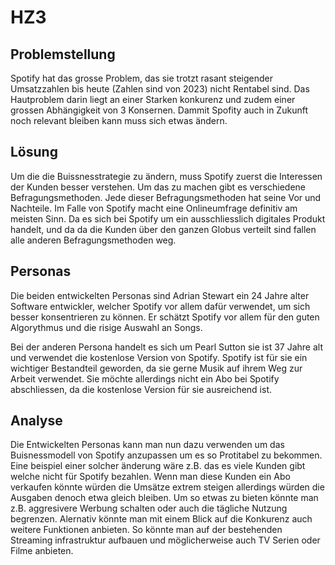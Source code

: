 # HZ3

## Problemstellung

Spotify hat das grosse Problem, das sie trotzt rasant steigender Umsatzzahlen bis heute (Zahlen sind von 2023) nicht Rentabel sind. Das Hautproblem darin liegt an einer Starken konkurenz und zudem einer grossen Abhängigkeit von 3 Konsernen. Dammit Spofity auch in Zukunft noch relevant bleiben kann muss sich etwas ändern.

## Lösung

Um die die Buissnesstrategie zu ändern, muss Spotify zuerst die Interessen der Kunden besser verstehen. Um das zu machen gibt es verschiedene Befragungsmethoden. Jede dieser Befragungsmethoden hat seine Vor und Nachteile. Im Falle von Spotify macht eine Onlineumfrage definitiv am meisten Sinn. Da es sich bei Spotify um ein ausschliesslich digitales Produkt handelt, und da da die Kunden über den ganzen Globus verteilt sind fallen alle anderen Befragungsmethoden weg.

## Personas

Die beiden entwickelten Personas sind Adrian Stewart ein 24 Jahre alter Software entwickler, welcher Spotify vor allem dafür verwendet, um sich besser konsentrieren zu können. Er schätzt Spotify vor allem für den guten Algorythmus und die risige Auswahl an Songs. 

Bei der anderen Persona handelt es sich um Pearl Sutton sie ist 37 Jahre alt und verwendet die kostenlose Version von Spotify. Spotify ist für sie ein wichtiger Bestandteil geworden, da sie gerne Musik auf ihrem Weg zur Arbeit verwendet. Sie möchte allerdings nicht ein Abo bei Spotify abschliessen, da die kostenlose Version für sie ausreichend ist.

## Analyse

Die Entwickelten Personas kann man nun dazu verwenden um das Buisnessmodell von Spotify anzupassen um es so Protitabel zu bekommen. Eine beispiel einer solcher änderung wäre z.B. das es viele Kunden gibt welche nicht für Spotify bezahlen. Wenn man diese Kunden ein Abo verkaufen könnte würden die Umsätze extrem steigen allerdings würden die Ausgaben denoch etwa gleich bleiben. Um so etwas zu bieten könnte man z.B. aggresivere Werbung schalten oder auch die tägliche Nutzung begrenzen.
Alernativ könnte man mit einem Blick auf die Konkurenz auch weitere Funktionen anbieten. So könnte man auf der bestehenden Streaming infrastruktur aufbauen und möglicherweise auch TV Serien oder Filme anbieten.

